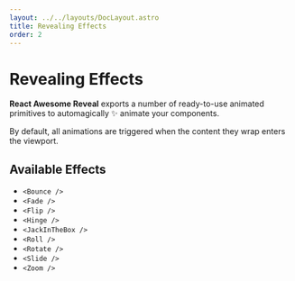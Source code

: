 ```yaml
---
layout: ../../layouts/DocLayout.astro
title: Revealing Effects
order: 2
---
```


# Revealing Effects

**React Awesome Reveal** exports a number of ready-to-use animated primitives to automagically :sparkles: animate your components.

By default, all animations are triggered when the content they wrap enters the viewport.

## Available Effects

- `<Bounce />`
- `<Fade />`
- `<Flip />`
- `<Hinge />`
- `<JackInTheBox />`
- `<Roll />`
- `<Rotate />`
- `<Slide />`
- `<Zoom />`
